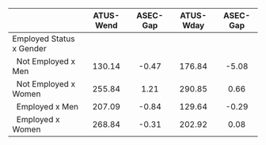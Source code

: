 
|                      |    ATUS-Wend |     ASEC-Gap |    ATUS-Wday |     ASEC-Gap |
| -------------------- | :----------: | :----------: | :----------: | :----------: |
| Employed Status x Gender |              |              |              |              |
| &nbsp;&nbsp;Not Employed x Men |       130.14 |        -0.47 |       176.84 |        -5.08 |
| &nbsp;&nbsp;Not Employed x Women |       255.84 |         1.21 |       290.85 |         0.66 |
| &nbsp;&nbsp;Employed x Men |       207.09 |        -0.84 |       129.64 |        -0.29 |
| &nbsp;&nbsp;Employed x Women |       268.84 |        -0.31 |       202.92 |         0.08 |

